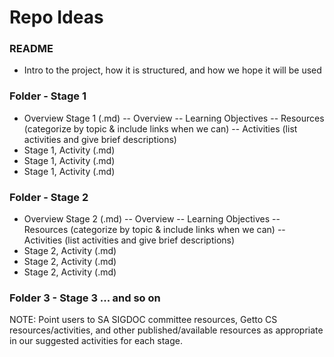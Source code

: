 # Repo Ideas
### README
- Intro to the project, how it is structured, and how we hope it will be used

### Folder - Stage 1
- Overview Stage 1 (.md)
-- Overview
-- Learning Objectives
-- Resources (categorize by topic & include links when we can)
-- Activities (list activities and give brief descriptions)
- Stage 1, Activity (.md)
- Stage 1, Activity (.md)
- Stage 1, Activity (.md)

### Folder - Stage 2
- Overview Stage 2 (.md)
-- Overview
-- Learning Objectives
-- Resources (categorize by topic & include links when we can)
-- Activities (list activities and give brief descriptions)
- Stage 2, Activity (.md)
- Stage 2, Activity (.md)
- Stage 2, Activity (.md)

### Folder 3 - Stage 3 ... and so on

NOTE: Point users to SA SIGDOC committee resources, Getto CS resources/activities, and other published/available resources as appropriate in our suggested activities for each stage. 